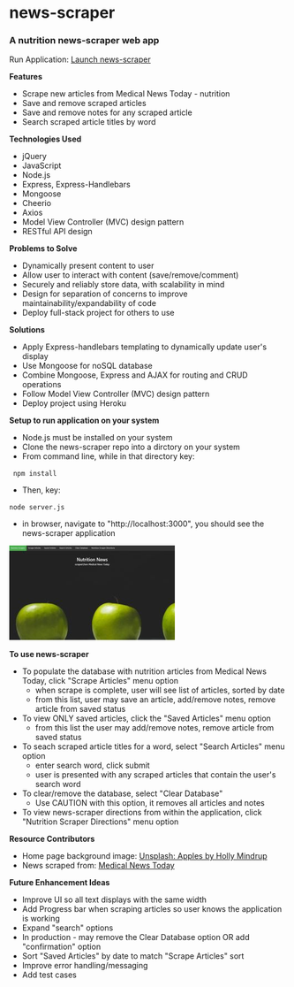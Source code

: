 # news-scraper

### A nutrition news-scraper web app

Run Application: [Launch news-scraper ](https://.us.herokuapp.com/)

**Features**
* Scrape new articles from Medical News Today - nutrition
* Save and remove scraped articles
* Save and remove notes for any scraped article
* Search scraped article titles by word

**Technologies Used**
* jQuery
* JavaScript
* Node.js
* Express, Express-Handlebars
* Mongoose
* Cheerio
* Axios
* Model View Controller (MVC) design pattern
* RESTful API design

**Problems to Solve**
* Dynamically present content to user
* Allow user to interact with content (save/remove/comment)
* Securely and reliably store data, with scalability in mind
* Design for separation of concerns to improve maintainability/expandability of code
* Deploy full-stack project for others to use

**Solutions**
* Apply Express-handlebars templating to dynamically update user's display
* Use Mongoose for noSQL database
* Combine Mongoose, Express and AJAX for routing and CRUD operations
* Follow Model View Controller (MVC) design pattern
* Deploy project using Heroku

**Setup to run application on your system**
* Node.js must be installed on your system
* Clone the news-scraper repo into a dirctory on your system
* From command line, while in that directory key:
```
 npm install
```
* Then, key:
 ```
 node server.js
  ```
* in browser, navigate to "http://localhost:3000", you should see the news-scraper application

![Home Page](public/images/newsScraper_main.jpg)

**To use news-scraper**
* To populate the database with nutrition articles from Medical News Today, click "Scrape Articles" menu option
  * when scrape is complete, user will see list of articles, sorted by date
  * from this list, user may save an article, add/remove notes, remove article from saved status
* To view ONLY saved articles, click the "Saved Articles" menu option
  * from this list the user may add/remove notes, remove article from saved status
* To seach scraped article titles for a word, select "Search Articles" menu option
  * enter search word, click submit
  * user is presented with any scraped articles that contain the user's search word
* To clear/remove the database, select "Clear Database"
  * Use CAUTION with this option, it removes all articles and notes
* To view news-scraper directions from within the application, click "Nutrition Scraper Directions" menu option


**Resource Contributors**
* Home page background image: [Unsplash: Apples by Holly Mindrup](https://unsplash.com/photos/-uPDkAK6f8A)
* News scraped from: [Medical News Today](https://www.medicalnewstoday.com/categories/nutrition-diet)

**Future Enhancement Ideas**
* Improve UI so all text displays with the same width
* Add Progress bar when scraping articles so user knows the application is working
* Expand "search" options
* In production - may remove the Clear Database option OR add "confirmation" option
* Sort "Saved Articles" by date to match "Scrape Articles" sort
* Improve error handling/messaging
* Add test cases

